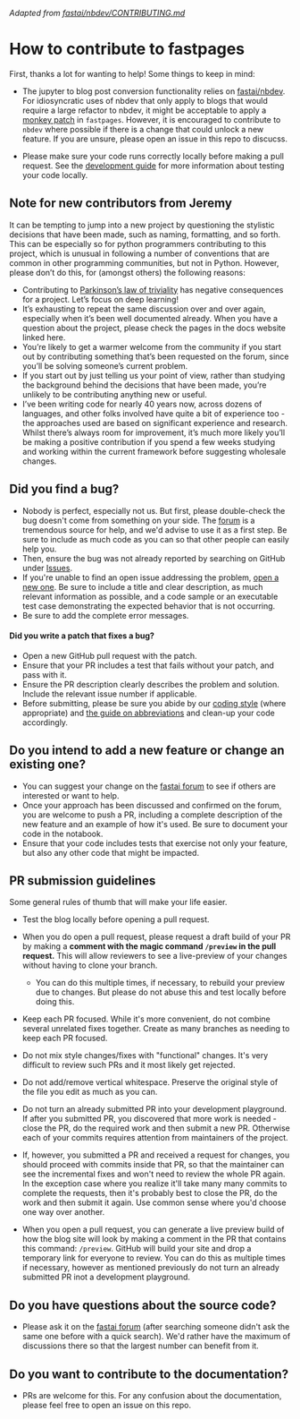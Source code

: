 _Adapted from [fastai/nbdev/CONTRIBUTING.md](https://github.com/fastai/nbdev/blob/master/CONTRIBUTING.md)_

# How to contribute to fastpages

First, thanks a lot for wanting to help! Some things to keep in mind:

- The jupyter to blog post conversion functionality relies on [fastai/nbdev](https://github.com/fastai/nbdev).  For idiosyncratic uses of nbdev that only apply to blogs that would require a large refactor to nbdev, it might be acceptable to apply a [monkey patch](https://stackoverflow.com/questions/5626193/what-is-monkey-patching) in `fastpages`.  However, it is encouraged to contribute to `nbdev` where possible if there is a change that could unlock a new feature.  If you are unsure, please open an issue in this repo to discucss.

- Please make sure your code runs correctly locally before making a pull request.  See the [development guide] for more information about testing your code locally. 

## Note for new contributors from Jeremy

It can be tempting to jump into a new project by questioning the stylistic decisions that have been made, such as naming, formatting, and so forth. This can be especially so for python programmers contributing to this project, which is unusual in following a number of conventions that are common in other programming communities, but not in Python. However, please don’t do this, for (amongst others) the following reasons:

- Contributing to [Parkinson’s law of triviality](https://www.wikiwand.com/en/Law_of_triviality) has negative consequences for a project. Let’s focus on deep learning!
- It’s exhausting to repeat the same discussion over and over again, especially when it’s been well documented already. When you have a question about the project, please check the pages in the docs website linked here.
- You’re likely to get a warmer welcome from the community if you start out by contributing something that’s been requested on the forum, since you’ll be solving someone’s current problem.
- If you start out by just telling us your point of view, rather than studying the background behind the decisions that have been made, you’re unlikely to be contributing anything new or useful.
- I’ve been writing code for nearly 40 years now, across dozens of languages, and other folks involved have quite a bit of experience too - the approaches used are based on significant experience and research. Whilst there’s always room for improvement, it’s much more likely you’ll be making a positive contribution if you spend a few weeks studying and working within the current framework before suggesting wholesale changes.


## Did you find a bug?

* Nobody is perfect, especially not us. But first, please double-check the bug doesn't come from something on your side. The [forum](http://forums.fast.ai/) is a tremendous source for help, and we'd advise to use it as a first step. Be sure to include as much code as you can so that other people can easily help you.
* Then, ensure the bug was not already reported by searching on GitHub under [Issues](https://github.com/fastai/fastpages/issues).
* If you're unable to find an open issue addressing the problem, [open a new one](https://github.com/fastai/fastpages/issues/new). Be sure to include a title and clear description, as much relevant information as possible, and a code sample or an executable test case demonstrating the expected behavior that is not occurring.
* Be sure to add the complete error messages.

#### Did you write a patch that fixes a bug?

* Open a new GitHub pull request with the patch.
* Ensure that your PR includes a test that fails without your patch, and pass with it.
* Ensure the PR description clearly describes the problem and solution. Include the relevant issue number if applicable.
* Before submitting, please be sure you abide by our [coding style](https://docs.fast.ai/dev/style.html) (where appropriate) and [the guide on abbreviations](https://docs.fast.ai/dev/abbr.html) and clean-up your code accordingly.

## Do you intend to add a new feature or change an existing one?

* You can suggest your change on the [fastai forum](http://forums.fast.ai/) to see if others are interested or want to help. 
* Once your approach has been discussed and confirmed on the forum, you are welcome to push a PR, including a complete description of the new feature and an example of how it's used. Be sure to document your code in the notabook.
* Ensure that your code includes tests that exercise not only your feature, but also any other code that might be impacted.

## PR submission guidelines

Some general rules of thumb that will make your life easier.

* Test the blog locally before opening a pull request. 
* When you do open a pull request, please request a draft build of your PR by making a **comment with the magic command `/preview` in the pull request.**  This will allow reviewers to see a live-preview of your changes without having to clone your branch.
    * You can do this multiple times, if necessary, to rebuild your preview due to changes.  But please do not abuse this and test locally before doing this.

* Keep each PR focused. While it's more convenient, do not combine several unrelated fixes together. Create as many branches as needing to keep each PR focused.
* Do not mix style changes/fixes with "functional" changes. It's very difficult to review such PRs and it most likely get rejected.
* Do not add/remove vertical whitespace. Preserve the original style of the file you edit as much as you can.
* Do not turn an already submitted PR into your development playground. If after you submitted PR, you discovered that more work is needed - close the PR, do the required work and then submit a new PR. Otherwise each of your commits requires attention from maintainers of the project.
* If, however, you submitted a PR and received a request for changes, you should proceed with commits inside that PR, so that the maintainer can see the incremental fixes and won't need to review the whole PR again. In the exception case where you realize it'll take many many commits to complete the requests, then it's probably best to close the PR, do the work and then submit it again. Use common sense where you'd choose one way over another.
* When you open a pull request, you can generate a live preview build of how the blog site will look by making a comment in the PR that contains this command: `/preview`.  GitHub will build your site and drop a temporary link for everyone to review.  You can do this as multiple times if necessary, however as mentioned previously do not turn an already submitted  PR inot a development playground.

## Do you have questions about the source code?

* Please ask it on the [fastai forum](http://forums.fast.ai/) (after searching someone didn't ask the same one before with a quick search). We'd rather have the maximum of discussions there so that the largest number can benefit from it.

## Do you want to contribute to the documentation?

* PRs are welcome for this.  For any confusion about the documentation, please feel free to open an issue on this repo.


[development guide]: ../_dev_tools/README.md
